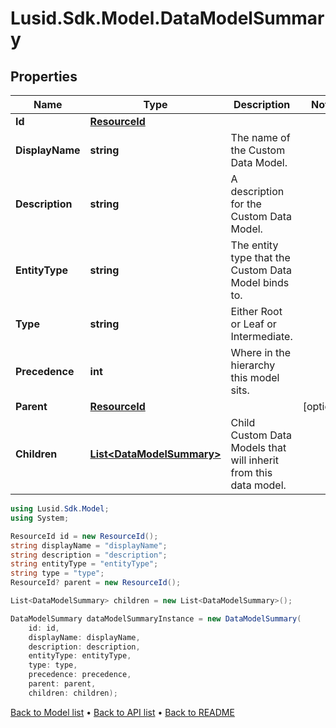 # Lusid.Sdk.Model.DataModelSummary

## Properties

Name | Type | Description | Notes
------------ | ------------- | ------------- | -------------
**Id** | [**ResourceId**](ResourceId.md) |  | 
**DisplayName** | **string** | The name of the Custom Data Model. | 
**Description** | **string** | A description for the Custom Data Model. | 
**EntityType** | **string** | The entity type that the Custom Data Model binds to. | 
**Type** | **string** | Either Root or Leaf or Intermediate. | 
**Precedence** | **int** | Where in the hierarchy this model sits. | 
**Parent** | [**ResourceId**](ResourceId.md) |  | [optional] 
**Children** | [**List&lt;DataModelSummary&gt;**](DataModelSummary.md) | Child Custom Data Models that will inherit from this data model. | 

```csharp
using Lusid.Sdk.Model;
using System;

ResourceId id = new ResourceId();
string displayName = "displayName";
string description = "description";
string entityType = "entityType";
string type = "type";
ResourceId? parent = new ResourceId();

List<DataModelSummary> children = new List<DataModelSummary>();

DataModelSummary dataModelSummaryInstance = new DataModelSummary(
    id: id,
    displayName: displayName,
    description: description,
    entityType: entityType,
    type: type,
    precedence: precedence,
    parent: parent,
    children: children);
```

[Back to Model list](../README.md#documentation-for-models) &#8226; [Back to API list](../README.md#documentation-for-api-endpoints) &#8226; [Back to README](../README.md)
